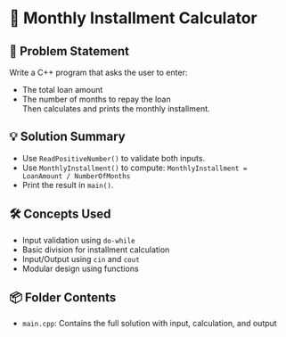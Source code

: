 # 💸 Monthly Installment Calculator

## 🧩 Problem Statement
Write a C++ program that asks the user to enter:
- The total loan amount
- The number of months to repay the loan  
Then calculates and prints the monthly installment.

## 💡 Solution Summary
- Use `ReadPositiveNumber()` to validate both inputs.
- Use `MonthlyInstallment()` to compute:
  `MonthlyInstallment = LoanAmount / NumberOfMonths`
- Print the result in `main()`.

## 🛠️ Concepts Used
- Input validation using `do-while`
- Basic division for installment calculation
- Input/Output using `cin` and `cout`
- Modular design using functions

## 📦 Folder Contents
- `main.cpp`: Contains the full solution with input, calculation, and output
